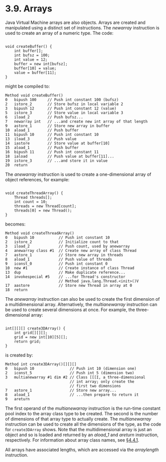 # 3.9. Arrays

Java Virtual Machine arrays are also objects. Arrays are created and manipulated using a distinct set of instructions. The _newarray_ instruction is used to create an array of a numeric type. The code:

```text

void createBuffer() {
    int buffer[];
    int bufsz = 100;
    int value = 12;
    buffer = new int[bufsz];
    buffer[10] = value;
    value = buffer[11];
}

```

might be compiled to:

```text
Method void createBuffer()
0   bipush 100     // Push int constant 100 (bufsz)
2   istore_2       // Store bufsz in local variable 2
3   bipush 12      // Push int constant 12 (value)
5   istore_3       // Store value in local variable 3
6   iload_2        // Push bufsz...
7   newarray int   // ...and create new int array of that length
9   astore_1       // Store new array in buffer
10  aload_1        // Push buffer
11  bipush 10      // Push int constant 10
13  iload_3        // Push value
14  iastore        // Store value at buffer[10]
15  aload_1        // Push buffer
16  bipush 11      // Push int constant 11
18  iaload         // Push value at buffer[11]...
19  istore_3       // ...and store it in value
20  return
```

The _anewarray_ instruction is used to create a one-dimensional array of object references, for example:

```text

void createThreadArray() {
    Thread threads[];
    int count = 10;
    threads = new Thread[count];
    threads[0] = new Thread();
}

```

becomes:

```text
Method void createThreadArray()
0   bipush 10           // Push int constant 10
2   istore_2            // Initialize count to that
3   iload_2             // Push count, used by anewarray
4   anewarray class #1  // Create new array of class Thread
7   astore_1            // Store new array in threads
8   aload_1             // Push value of threads
9   iconst_0            // Push int constant 0
10  new #1              // Create instance of class Thread
13  dup                 // Make duplicate reference...
14  invokespecial #5    // ...for Thread's constructor
                        // Method java.lang.Thread.<init>()V
17  aastore             // Store new Thread in array at 0
18  return
```

The _anewarray_ instruction can also be used to create the first dimension of a multidimensional array. Alternatively, the _multianewarray_ instruction can be used to create several dimensions at once. For example, the three-dimensional array:

```text

int[][][] create3DArray() {
    int grid[][][];
    grid = new int[10][5][];
    return grid;
}

```

is created by:

```text
Method int create3DArray()[][][]
0   bipush 10                // Push int 10 (dimension one)
2   iconst_5                 // Push int 5 (dimension two)
3   multianewarray #1 dim #2 // Class [[[I, a three-dimensional
                             // int array; only create the
                             // first two dimensions
7   astore_1                 // Store new array...
8   aload_1                  // ...then prepare to return it
9   areturn
```

The first operand of the _multianewarray_ instruction is the run-time constant pool index to the array class type to be created. The second is the number of dimensions of that array type to actually create. The _multianewarray_ instruction can be used to create all the dimensions of the type, as the code for `create3DArray` shows. Note that the multidimensional array is just an object and so is loaded and returned by an _aload\_1_ and _areturn_ instruction, respectively. For information about array class names, see [§4.4.1](https://docs.oracle.com/javase/specs/jvms/se8/html/jvms-4.html#jvms-4.4.1).

All arrays have associated lengths, which are accessed via the _arraylength_ instruction.

